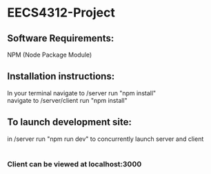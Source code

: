 # EECS4312-Project
## Software Requirements: 
NPM (Node Package Module)
## Installation instructions:
In your terminal
navigate to /server run "npm install"
<br />
navigate to /server/client run "npm install"

## To launch development site:
in /server run "npm run dev" to concurrently launch server and client
<br />
<br />
### **Client can be viewed at localhost:3000**